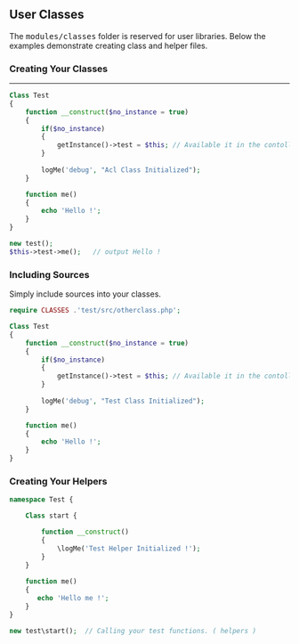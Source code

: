 ## User Classes

The <kbd>modules/classes</kbd> folder is reserved for user libraries. Below the examples demonstrate creating class and helper files.

### Creating Your Classes

------

```php
Class Test
{
    function __construct($no_instance = true)
    {
        if($no_instance)
        {
            getInstance()->test = $this; // Available it in the contoller $this->test->method();
        }
        
        logMe('debug', "Acl Class Initialized");
    }

    function me()
    {
        echo 'Hello !';
    }
}

new test();
$this->test->me();   // output Hello !
```

### Including Sources

Simply include sources into your classes.

```php
require CLASSES .'test/src/otherclass.php';

Class Test
{
    function __construct($no_instance = true)
    {
        if($no_instance)
        {
            getInstance()->test = $this; // Available it in the contoller $this->test->method();
        }
        
        logMe('debug', "Test Class Initialized");
    }

    function me()
    {
        echo 'Hello !';
    }
}
```

### Creating Your Helpers

```php
namespace Test {

    Class start {

        function __construct()
        {
            \logMe('Test Helper Initialized !');
        }       
    }
    
    function me()
    {
       echo 'Hello me !';
    }
}

new test\start();  // Calling your test functions. ( helpers )
```